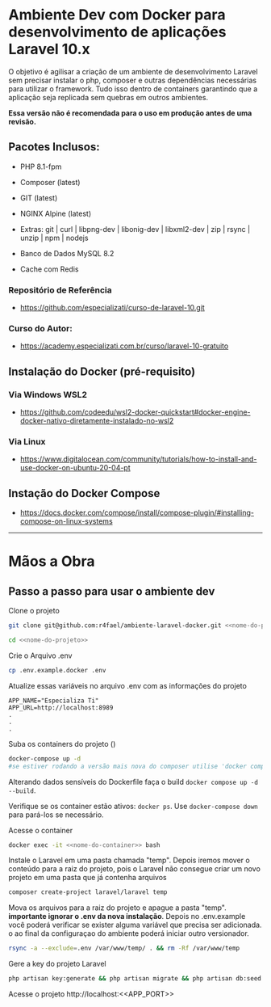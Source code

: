 # Ambiente Dev com Docker para desenvolvimento de aplicações Laravel 10.x

O objetivo é agilisar a criação de um ambiente de desenvolvimento Laravel sem precisar instalar o php, composer e outras dependências necessárias para utilizar o framework. Tudo isso dentro de containers garantindo que a aplicação seja replicada sem quebras em outros ambientes.

**Essa versão não é recomendada para o uso em produção antes de uma revisão.**

## Pacotes Inclusos:

- PHP 8.1-fpm

- Composer (latest)

- GIT (latest)

- NGINX Alpine (latest)

- Extras: git | curl | libpng-dev | libonig-dev | libxml2-dev | zip | rsync | unzip | npm | nodejs 

- Banco de Dados MySQL 8.2

- Cache com Redis


### Repositório de Referência
- https://github.com/especializati/curso-de-laravel-10.git

### Curso do Autor:
- https://academy.especializati.com.br/curso/laravel-10-gratuito



## Instalação do Docker (pré-requisito)

### Via  Windows WSL2

- https://github.com/codeedu/wsl2-docker-quickstart#docker-engine-docker-nativo-diretamente-instalado-no-wsl2

### Via Linux

- https://www.digitalocean.com/community/tutorials/how-to-install-and-use-docker-on-ubuntu-20-04-pt

## Instação do Docker Compose

- https://docs.docker.com/compose/install/compose-plugin/#installing-compose-on-linux-systems  



---

# Mãos a Obra

## Passo a passo para usar o ambiente dev

Clone o projeto
```sh
git clone git@github.com:r4fael/ambiente-laravel-docker.git <<nome-do-projeto>>
```
```sh
cd <<nome-do-projeto>>
```


Crie o Arquivo .env 
```sh
cp .env.example.docker .env
```


Atualize essas variáveis no arquivo .env com as informações do projeto
```dosini
APP_NAME="Especializa Ti"
APP_URL=http://localhost:8989
.
.
.
```


Suba os containers do projeto ()
```sh
docker-compose up -d
#se estiver rodando a versão mais nova do composer utilise 'docker compose up -d'
```

Alterando dados sensíveis do Dockerfile faça o build ```docker compose up -d --build```.

Verifique se os container estão ativos: ```docker ps```.  Use  ```docker-compose down``` para pará-los se necessário.

Acesse o container
```sh
docker exec -it <<nome-do-container>> bash
```


Instale o Laravel em uma pasta chamada "temp". 
Depois iremos mover o conteúdo para a raiz do projeto, pois o Laravel não consegue criar um novo projeto em uma pasta que já contenha arquivos
```sh
composer create-project laravel/laravel temp 
```

Mova os arquivos para a raiz do projeto e apague a pasta "temp".
**importante ignorar o .env da nova instalação**. Depois no .env.example você poderá verificar se exister alguma variável que precisa ser adicionada. o ao final da configuraçao do ambiente poderá iniciar outro versionador.
```sh
rsync -a --exclude=.env /var/www/temp/ . && rm -Rf /var/www/temp
```


Gere a key do projeto Laravel
```sh
php artisan key:generate && php artisan migrate && php artisan db:seed
```



Acesse o projeto
http://localhost:<<APP_PORT>> 

